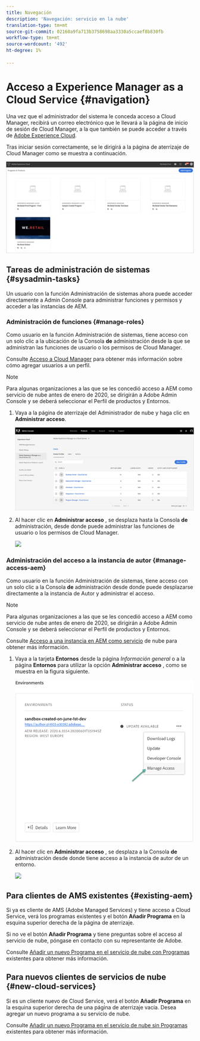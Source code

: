 ```yaml
---
title: Navegación
description: 'Navegación: servicio en la nube'
translation-type: tm+mt
source-git-commit: 02160a9fa713b3758698aa3330a5ccaef8b830fb
workflow-type: tm+mt
source-wordcount: '492'
ht-degree: 1%

---
```



# Acceso a Experience Manager as a Cloud Service {#navigation}

Una vez que el administrador del sistema le conceda acceso a Cloud Manager, recibirá un correo electrónico que le llevará a la página de inicio de sesión de Cloud Manager, a la que también se puede acceder a través de [Adobe Experience Cloud](https://my.cloudmanager.adobe.com/).

Tras iniciar sesión correctamente, se le dirigirá a la página de aterrizaje de Cloud Manager como se muestra a continuación.

![](assets/first_timelogin1.png)

## Tareas de administración de sistemas {#sysadmin-tasks}

Un usuario con la función Administración de sistemas ahora puede acceder directamente a Admin Console para administrar funciones y permisos y acceder a las instancias de AEM.

### Administración de funciones {#manage-roles}

Como usuario en la función Administración de sistemas, tiene acceso con un solo clic a la ubicación de la Consola **de** administración desde la que se administran las funciones de usuario o los permisos de Cloud Manager.

Consulte [Acceso a Cloud Manager](https://docs.adobe.com/content/help/en/experience-manager-cloud-service/security/ims-support.html#accessing-cloud-manager) para obtener más información sobre cómo agregar usuarios a un perfil.

>[!NOTE]
>Para algunas organizaciones a las que se les concedió acceso a AEM como servicio de nube antes de enero de 2020, se dirigirán a Adobe Admin Console y se deberá seleccionar el Perfil de productos y Entornos.

1. Vaya a la página de aterrizaje del Administrador de nube y haga clic en **Administrar acceso**.

   ![](assets/sys-admin1.png)

1. Al hacer clic en **Administrar acceso** , se desplaza hasta la Consola **de** administración, desde donde puede administrar las funciones de usuario o los permisos de Cloud Manager.

   ![](assets/sys-admin2.png)

### Administración del acceso a la instancia de autor {#manage-access-aem}

Como usuario en la función Administración de sistemas, tiene acceso con un solo clic a la Consola **de** administración desde donde puede desplazarse directamente a la instancia de Autor y administrar el acceso.

>[!NOTE]
>Para algunas organizaciones a las que se les concedió acceso a AEM como servicio de nube antes de enero de 2020, se dirigirán a Adobe Admin Console y se deberá seleccionar el Perfil de productos y Entornos.

Consulte [Acceso a una instancia en AEM como servicio](https://docs.adobe.com/content/help/en/experience-manager-cloud-service/security/ims-support.html#accessing-instance-cloud-service) de nube para obtener más información.

1. Vaya a la tarjeta **Entornos** desde la página *Información general* o a la página **Entornos** para utilizar la opción **Administrar acceso** , como se muestra en la figura siguiente.

   ![](assets/manage-access1.png)

1. Al hacer clic en **Administrar acceso** , se desplaza a la Consola **de** administración desde donde tiene acceso a la instancia de autor de un entorno.

   ![](assets/sys-admin3.png)


## Para clientes de AMS existentes {#existing-aem}

Si ya es cliente de AMS (Adobe Managed Services) y tiene acceso a Cloud Service, verá los programas existentes y el botón **Añadir Programa** en la esquina superior derecha de la página de aterrizaje.

Si no ve el botón **Añadir Programa** y tiene preguntas sobre el acceso al servicio de nube, póngase en contacto con su representante de Adobe.

Consulte [Añadir un nuevo Programa en el servicio de nube con Programas](/help/onboarding/getting-access-to-aem-in-cloud/first-time-login.md#existing-program) existentes para obtener más información.

## Para nuevos clientes de servicios de nube {#new-cloud-services}

Si es un cliente nuevo de Cloud Service, verá el botón **Añadir Programa** en la esquina superior derecha de una página de aterrizaje vacía. Desea agregar un nuevo programa a su servicio de nube.

Consulte [Añadir un nuevo Programa en el servicio de nube sin Programas](/help/onboarding/getting-access-to-aem-in-cloud/first-time-login.md#no-program) existentes para obtener más información.

